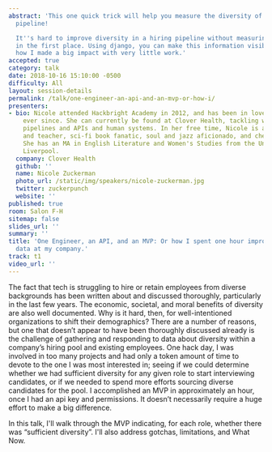 ```yaml
---
abstract: 'This one quick trick will help you measure the diversity of your hiring
  pipeline!

  It''s hard to improve diversity in a hiring pipeline without measuring what exists
  in the first place. Using django, you can make this information visible. I''ll cover
  how I made a big impact with very little work.'
accepted: true
category: talk
date: 2018-10-16 15:10:00 -0500
difficulty: All
layout: session-details
permalink: /talk/one-engineer-an-api-and-an-mvp-or-how-i/
presenters:
- bio: Nicole attended Hackbright Academy in 2012, and has been in love with python
    ever since. She can currently be found at Clover Health, tackling with glee data
    pipelines and APIs and human systems. In her free time, Nicole is an avid dancer
    and teacher, sci-fi book fanatic, soul and jazz aficionado, and cheese lover.
    She has an MA in English Literature and Women's Studies from the University of
    Liverpool.
  company: Clover Health
  github: ''
  name: Nicole Zuckerman
  photo_url: /static/img/speakers/nicole-zuckerman.jpg
  twitter: zuckerpunch
  website: ''
published: true
room: Salon F-H
sitemap: false
slides_url: ''
summary: ''
title: 'One Engineer, an API, and an MVP: Or how I spent one hour improving hiring
  data at my company.'
track: t1
video_url: ''
---
```


The fact that tech is struggling to hire or retain employees from diverse backgrounds has been written about and discussed thoroughly, particularly in the last few years. The economic, societal, and moral benefits of diversity are also well documented. Why is it hard, then, for well-intentioned organizations to shift their demographics? There are a number of reasons, but one that doesn’t appear to have been thoroughly discussed already is the challenge of gathering and responding to data about diversity within a company’s hiring pool and existing employees.  One hack day, I was involved in too many projects and had only a token amount of time to devote to the one I was most interested in; seeing if we could determine whether we had sufficient diversity for any given role to start interviewing candidates, or if we needed to spend more efforts sourcing diverse candidates for the pool.  I accomplished an MVP in approximately an hour, once I had an api key and permissions.  It doesn’t necessarily require a huge effort to make a big difference.


In this talk, I'll walk through the MVP indicating, for each role, whether there was “sufficient diversity”.  I'll also address gotchas, limitations, and What Now.